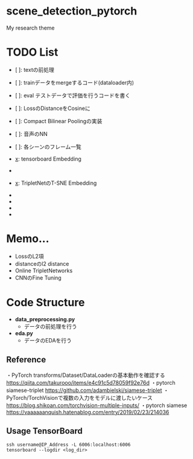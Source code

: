 # scene_detection_pytorch
My research theme  

# TODO List
+ [ ]: textの前処理
+ [ ]: trainデータをmergeするコード(dataloader内)
+ [ ]: eval テストデータで評価を行うコードを書く

+ [ ]: LossのDistanceをCosineに
+ [ ]: Compact Bilinear Poolingの実装
+ [ ]: 音声のNN
+ [ ]: 各シーンのフレーム一覧

+ [x]: tensorboard Embedding
+ [x]: TripletNetの実装
+ [x]: TripletNetのT-SNE Embedding
+ [x]: AudioCNNの実装
+ [x]: DataLoaderの実装
+ [x]: SiameseNetの実装
+ [x]: 学習フェーズの実装

# Memo...
- LossのL2項
- distanceのl2 distance
- Online TripletNetworks
- CNNのFine Tuning

# Code Structure
- **data_preprocessing.py**
  - データの前処理を行う
- **eda.py**
  - データのEDAを行う

## Reference 
・PyTorch transforms/Dataset/DataLoaderの基本動作を確認する 
https://qiita.com/takurooo/items/e4c91c5d78059f92e76d
・pytorch siamese-triplet
https://github.com/adambielski/siamese-triplet
・PyTorch/TorchVisionで複数の入力をモデルに渡したいケース
https://blog.shikoan.com/torchvision-multiple-inputs/
・pytorch siamese
https://vaaaaaanquish.hatenablog.com/entry/2019/02/23/214036


## Usage TensorBoard
```
ssh username@IP_Address -L 6006:localhost:6006
tensorboard --logdir <log_dir>

```
